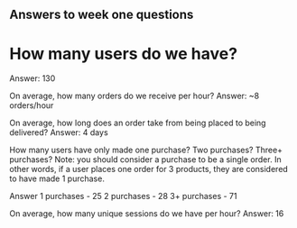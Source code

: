 ## Answers to week one questions

# How many users do we have?
Answer: 130

On average, how many orders do we receive per hour?
Answer: ~8 orders/hour

On average, how long does an order take from being placed to being delivered?
Answer: 4 days

How many users have only made one purchase? Two purchases? Three+ purchases?
Note: you should consider a purchase to be a single order. In other words, if a user places one order for 3 products, they are considered to have made 1 purchase.

Answer
1 purchases - 25
2 purchases - 28
3+ purchases - 71

On average, how many unique sessions do we have per hour?
Answer: 16

